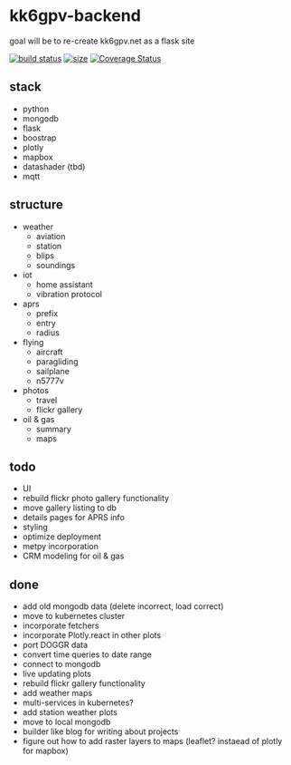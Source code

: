 # kk6gpv-backend
goal will be to re-create kk6gpv.net as a flask site

[![build status](https://img.shields.io/circleci/build/gh/areed145/kk6gpv-flask)](https://circleci.com/gh/areed145/kk6gpv-flask)     [![size](https://img.shields.io/github/repo-size/areed145/kk6gpv-flask)](https://github.com/areed145/kk6gpv-flask)     [![Coverage Status](https://coveralls.io/repos/github/areed145/kk6gpv-flask/badge.svg?branch=master)](https://coveralls.io/github/areed145/kk6gpv-flask?branch=master)

## stack
- python
- mongodb
- flask
- boostrap
- plotly
- mapbox
- datashader (tbd)
- mqtt

## structure
- weather
    - aviation
    - station
    - blips
    - soundings
- iot
    - home assistant
    - vibration protocol
- aprs
    - prefix
    - entry
    - radius
- flying
    - aircraft
    - paragliding
    - sailplane
    - n5777v
- photos
    - travel
    - flickr gallery
- oil & gas
     - summary
     - maps

## todo
- UI
- rebuild flickr photo gallery functionality
- move gallery listing to db
- details pages for APRS info
- styling
- optimize deployment
- metpy incorporation
- CRM modeling for oil & gas

## done
- add old mongodb data (delete incorrect, load correct)
- move to kubernetes cluster
- incorporate fetchers
- incorporate Plotly.react in other plots
- port DOGGR data
- convert time queries to date range
- connect to mongodb
- live updating plots
- rebuild flickr gallery functionality
- add weather maps
- multi-services in kubernetes?
- add station weather plots
- move to local mongodb
- builder like blog for writing about projects
- figure out how to add raster layers to maps (leaflet? instaead of plotly for mapbox)
